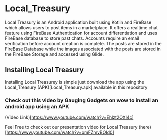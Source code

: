 # Local_Treasury
Local Treasury is an Android application built using Kotlin and FireBase which allows users to post items in a marketplace. It offers a realtime chat feature using FireBase Authentication for account differentiation and uses FireBase database to store past chats. Accounts require an email verification before account creation is complete. The posts are stored in the FireBase Database while the images associated with the posts are stored in the FireBase Storage and accessed using Glide.

## Installing Local Treasury
Installing Local Treasurey is simple just download the app using the Local_Treasury (APK)[Local_Treasury.apk] available in this repository

### Check out this video by Gauging Gadgets on wow to install an android app using an APK
(Video Link)[https://www.youtube.com/watch?v=Ehlzt2OXI4c]

Feel Free to check out our presentation video for Local Treasury (here)[https://www.youtube.com/watch?v=omFZmvBOId0]
